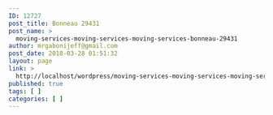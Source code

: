```yaml
---
ID: 12727
post_title: Bonneau 29431
post_name: >
  moving-services-moving-services-moving-services-bonneau-29431
author: mrgabonijeff@gmail.com
post_date: 2018-03-28 01:51:32
layout: page
link: >
  http://localhost/wordpress/moving-services-moving-services-moving-services-bonneau-29431/
published: true
tags: [ ]
categories: [ ]
---
```

